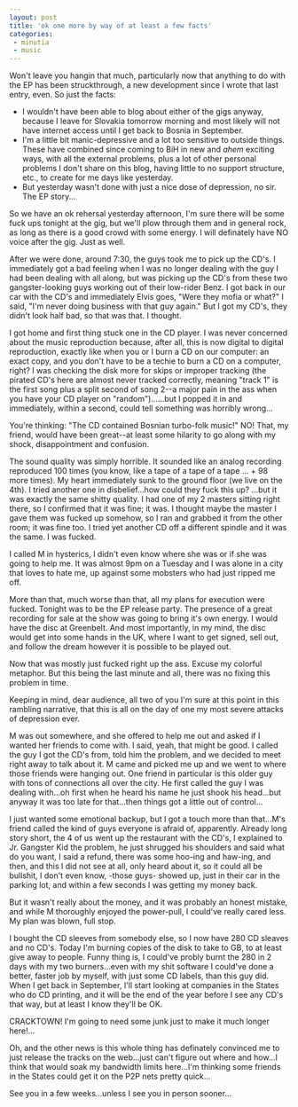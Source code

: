 ```yaml
---
layout: post
title: 'ok one more by way of at least a few facts'
categories:
 - minutia
 - music
---
```


Won't leave you hangin that much, particularly now that anything to do with the EP has been struckthrough, a new development since I wrote that last entry, even. So just the facts:

- I wouldn't have been able to blog about either of the gigs anyway, because I leave for Slovakia tomorrow morning and most likely will not have internet access until I get back to Bosnia in September.
- I'm a little bit manic-depressive and a lot too sensitive to outside things. These have combined since coming to BiH in new and *ahem* exciting ways, with all the external problems, plus a lot of other personal problems I don't share on this blog, having little to no support structure, etc., to create for me days like yesterday.
- But yesterday wasn't done with just a nice dose of depression, no sir. The EP story...

So we have an ok rehersal yesterday afternoon, I'm sure there will be some fuck ups tonight at the gig, but we'll plow through them and in general rock, as long as there is a good crowd with some energy. I will definately have NO voice after the gig. Just as well.

After we were done, around 7:30, the guys took me to pick up the CD's. I immediately got a bad feeling when I was no longer dealing with the guy I had been dealing with all along, but was picking up the CD's from these two gangster-looking guys working out of their low-rider Benz. I got back in our car with the CD's and immediately Elvis goes, "Were they mofia or what?" I said, "I'm never doing business with that guy again." But I got my CD's, they didn't look half bad, so that was that. I thought.

I got home and first thing stuck one in the CD player. I was never concerned about the music reproduction because, after all, this is now digital to digital reproduction, exactly like when you or I burn a CD on our computer: an exact copy, and you don't have to be a techie to burn a CD on a computer, right? I was checking the disk more for skips or improper tracking (the pirated CD's here are almost never tracked correctly, meaning "track 1" is the first song plus a split second of song 2--a major pain in the ass when you have your CD player on "random")......but I popped it in and immediately, within a second, could tell something was horribly wrong...

You're thinking: "The CD contained Bosnian turbo-folk music!" NO! That, my friend, would have been great--at least some hilarity to go along with my shock, disappointment and confusion.

The sound quality was simply horrible. It sounded like an analog recording reproduced 100 times (you know, like a tape of a tape of a tape ... + 98 more times). My heart immediately sunk to the ground floor (we live on the 4th). I tried another one in disbelief...how could they fuck this up? ...but it was exactly the same shitty quality. I had one of my 2 masters sitting right there, so I confirmed that it was fine; it was. I thought maybe the master I gave them was fucked up somehow, so I ran and grabbed it from the other room; it was fine too. I tried yet another CD off a different spindle and it was the same. I was fucked.

I called M in hysterics, I didn't even know where she was or if she was going to help me. It was almost 9pm on a Tuesday and I was alone in a city that loves to hate me, up against some mobsters who had just ripped me off.

More than that, much worse than that, all my plans for execution were fucked. Tonight was to be the EP release party. The presence of a great recording for sale at the show was going to bring it's own energy. I would have the disc at Greenbelt. And most importantly, in my mind, the disc would get into some hands in the UK, where I want to get signed, sell out, and follow the dream however it is possible to be played out.

Now that was mostly just fucked right up the ass. Excuse my colorful metaphor. But this being the last minute and all, there was no fixing this problem in time.

Keeping in mind, dear audience, all two of you I'm sure at this point in this rambling narrative, that this is all on the day of one my most severe attacks of depression ever.

M was out somewhere, and she offered to help me out and asked if I wanted her friends to come with. I said, yeah, that might be good. I called the guy I got the CD's from, told him the problem, and we decided to meet right away to talk about it. M came and picked me up and we went to where those friends were hanging out. One friend in particular is this older guy with tons of connections all over the city. He first called the guy I was dealing with...oh first when he heard his name he just shook his head...but anyway it was too late for that...then things got a little out of control...

I just wanted some emotional backup, but I got a touch more than that...M's friend called the kind of guys everyone is afraid of, apparently. Already long story short, the 4 of us went up the restaurant with the CD's, I explained to Jr. Gangster Kid the problem, he just shrugged his shoulders and said what do you want, I said a refund, there was some hoo-ing and haw-ing, and then, and this I did not see at all, only heard about it, so it could all be bullshit, I don't even know, -those guys- showed up, just in their car in the parking lot, and within a few seconds I was getting my money back.

But it wasn't really about the money, and it was probably an honest mistake, and while M thoroughly enjoyed the power-pull, I could've really cared less. My plan was blown, full stop.

I bought the CD sleeves from somebody else, so I now have 280 CD sleaves and no CD's. Today I'm burning copies of the disk to take to GB, to at least give away to people. Funny thing is, I could've probly burnt the 280 in 2 days with my two burners...even with my shit software I could've done a better, faster job by myself, with just some CD labels, than this guy did. When I get back in September, I'll start looking at companies in the States who do CD printing, and it will be the end of the year before I see any CD's that way, but at least I know they'll be OK.

CRACKTOWN! I'm going to need some junk just to make it much longer here!...

Oh, and the other news is this whole thing has definately convinced me to just release the tracks on the web...just can't figure out where and how...I think that would soak my bandwidth limits here...I'm thinking some friends in the States could get it on the P2P nets pretty quick...

See you in a few weeks...unless I see you in person sooner...
